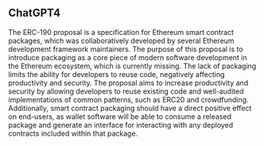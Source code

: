 ## ChatGPT4

The ERC-190 proposal is a specification for Ethereum smart contract packages, which was collaboratively developed by several Ethereum development framework maintainers. The purpose of this proposal is to introduce packaging as a core piece of modern software development in the Ethereum ecosystem, which is currently missing. The lack of packaging limits the ability for developers to reuse code, negatively affecting productivity and security. The proposal aims to increase productivity and security by allowing developers to reuse existing code and well-audited implementations of common patterns, such as ERC20 and crowdfunding. Additionally, smart contract packaging should have a direct positive effect on end-users, as wallet software will be able to consume a released package and generate an interface for interacting with any deployed contracts included within that package.
